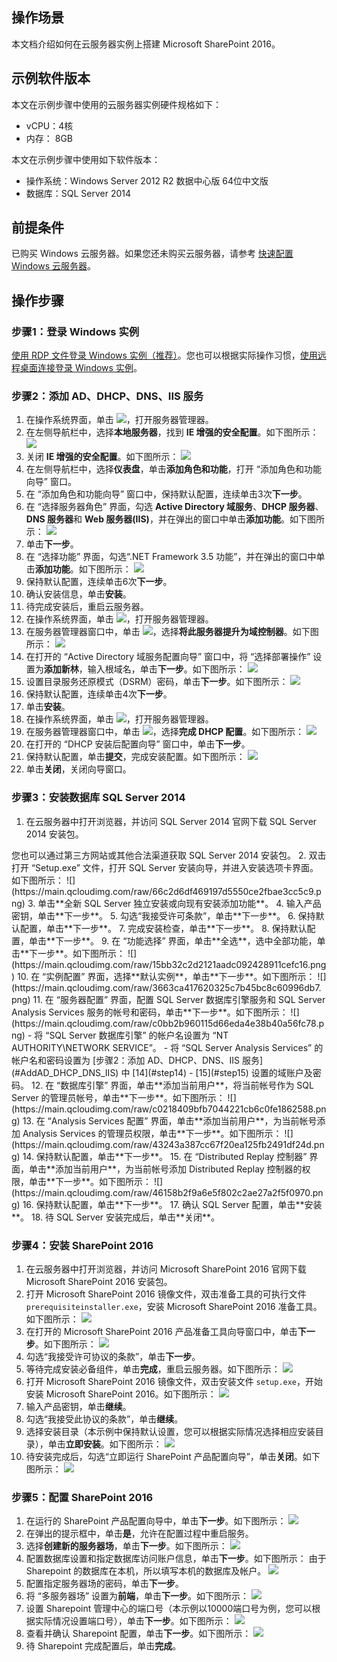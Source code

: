 ## 操作场景
本文档介绍如何在云服务器实例上搭建 Microsoft SharePoint 2016。

## 示例软件版本
本文在示例步骤中使用的云服务器实例硬件规格如下：
- vCPU：4核
- 内存： 8GB

本文在示例步骤中使用如下软件版本：
- 操作系统：Windows Server 2012 R2 数据中心版 64位中文版
- 数据库：SQL Server 2014

## 前提条件
已购买 Windows 云服务器。如果您还未购买云服务器，请参考 [快速配置 Windows 云服务器](https://cloud.tencent.com/document/product/213/2764)。

## 操作步骤

### 步骤1：登录 Windows 实例
[使用 RDP 文件登录 Windows 实例（推荐）](https://cloud.tencent.com/document/product/213/5435)。您也可以根据实际操作习惯，[使用远程桌面连接登录 Windows 实例](https://cloud.tencent.com/document/product/213/35703)。


### 步骤2：添加 AD、DHCP、DNS、IIS 服务[](id:AddAD_DHCP_DNS_IIS)
1. 在操作系统界面，单击 <img src="https://main.qcloudimg.com/raw/f779581f1ce3edfead8c725ce1504009.png" style="margin: 0;"></img>，打开服务器管理器。
2. 在左侧导航栏中，选择**本地服务器**，找到 **IE 增强的安全配置**。如下图所示：
![](https://main.qcloudimg.com/raw/9192efa291cfbed136db9a6e3a7c3e59.png)
3. 关闭 **IE 增强的安全配置**。如下图所示：
![](https://main.qcloudimg.com/raw/8b860bb5dfc44ec4993c3a899058b1ae.png)
4. 在左侧导航栏中，选择**仪表盘**，单击**添加角色和功能**，打开 “添加角色和功能向导” 窗口。
5. 在 “添加角色和功能向导” 窗口中，保持默认配置，连续单击3次**下一步**。
6. 在 “选择服务器角色” 界面，勾选 **Active Directory 域服务**、**DHCP 服务器**、**DNS 服务器**和 **Web 服务器(IIS)**，并在弹出的窗口中单击**添加功能**。如下图所示：
![](https://main.qcloudimg.com/raw/532dc46bf0682427e9b210bf36e1986f.png)
7. 单击**下一步**。
8. 在 “选择功能” 界面，勾选“.NET Framework 3.5 功能”，并在弹出的窗口中单击**添加功能**。如下图所示：
![](https://main.qcloudimg.com/raw/44998bf3effff6bec51ea9c502ec8c9a.png)
9. 保持默认配置，连续单击6次**下一步**。
10. 确认安装信息，单击**安装**。
11. 待完成安装后，重启云服务器。
12. 在操作系统界面，单击 <img src="https://main.qcloudimg.com/raw/f779581f1ce3edfead8c725ce1504009.png" style="margin: 0;"></img>，打开服务器管理器。
13. 在服务器管理器窗口中，单击 <img src="https://main.qcloudimg.com/raw/b7b26ebdfecb3b158adac1a37d7a23f3.png" style="margin: 0;"></img>，选择**将此服务器提升为域控制器**。如下图所示：
![](https://main.qcloudimg.com/raw/03def6c00f1bed979c9dde28ebbd2202.png)
14. [](id:step14)在打开的 “Active Directory 域服务配置向导” 窗口中，将 “选择部署操作” 设置为**添加新林**，输入根域名，单击**下一步**。如下图所示：
![](https://main.qcloudimg.com/raw/adb2e7cbed1580eebeb201d837f41efa.png)
15. [](id:step15)设置目录服务还原模式（DSRM）密码，单击**下一步**。如下图所示：
![](https://main.qcloudimg.com/raw/dc24edd5f6d194cacc7b6ff8511417b7.png)
16. 保持默认配置，连续单击4次**下一步**。
17. 单击**安装**。
18. 在操作系统界面，单击 <img src="https://main.qcloudimg.com/raw/f779581f1ce3edfead8c725ce1504009.png" style="margin: 0;"></img>，打开服务器管理器。
19. 在服务器管理器窗口中，单击 <img src="https://main.qcloudimg.com/raw/b7b26ebdfecb3b158adac1a37d7a23f3.png" style="margin: 0;"></img>，选择**完成 DHCP 配置**。如下图所示：
![](https://main.qcloudimg.com/raw/132eb061b6fd53da22b6211fd2411537.png)
20. 在打开的 “DHCP 安装后配置向导” 窗口中，单击**下一步**。
21. 保持默认配置，单击**提交**，完成安装配置。如下图所示：
![](https://main.qcloudimg.com/raw/6dab6c5968282757ff2e146c74765772.png)
22. 单击**关闭**，关闭向导窗口。

### 步骤3：安装数据库 SQL Server 2014

1. 在云服务器中打开浏览器，并访问 SQL Server 2014 官网下载 SQL Server 2014 安装包。
<dx-alert infotype="explain" title="">
您也可以通过第三方网站或其他合法渠道获取 SQL Server 2014 安装包。
</dx-alert>
2. 双击打开 “Setup.exe” 文件，打开 SQL Server 安装向导，并进入安装选项卡界面。如下图所示：
![](https://main.qcloudimg.com/raw/66c2d6df469197d5550ce2fbae3cc5c9.png)
3. 单击**全新 SQL Server 独立安装或向现有安装添加功能**。
4. 输入产品密钥，单击**下一步**。
5. 勾选“我接受许可条款”，单击**下一步**。
6. 保持默认配置，单击**下一步**。
7. 完成安装检查，单击**下一步**。
8. 保持默认配置，单击**下一步**。
9. 在 “功能选择” 界面，单击**全选**，选中全部功能，单击**下一步**。如下图所示：
![](https://main.qcloudimg.com/raw/15bb32c2d2121aadc092428911cefc16.png)
10. 在 “实例配置” 界面，选择**默认实例**，单击**下一步**。如下图所示：
![](https://main.qcloudimg.com/raw/3663ca417620325c7b45bc8c60996db7.png)
11. 在 “服务器配置” 界面，配置 SQL Server 数据库引擎服务和 SQL Server Analysis Services 服务的帐号和密码，单击**下一步**。如下图所示：
![](https://main.qcloudimg.com/raw/c0bb2b960115d66eda4e38b40a56fc78.png)
 - 将 “SQL Server 数据库引擎” 的帐户名设置为 “NT AUTHORITY\NETWORK SERVICE”。
 - 将 “SQL Server Analysis Services” 的帐户名和密码设置为 [步骤2：添加 AD、DHCP、DNS、IIS 服务](#AddAD_DHCP_DNS_IIS) 中 [14](#step14) - [15](#step15) 设置的域账户及密码。
12. 在 “数据库引擎” 界面，单击**添加当前用户**，将当前帐号作为 SQL Server 的管理员帐号，单击**下一步**。如下图所示：
![](https://main.qcloudimg.com/raw/c0218409bfb7044221cb6c0fe1862588.png)
13. 在 “Analysis Services 配置” 界面，单击**添加当前用户**，为当前帐号添加 Analysis Services 的管理员权限，单击**下一步**。如下图所示：
![](https://main.qcloudimg.com/raw/43243a387cc67f20ea125fb2491df24d.png)
14. 保持默认配置，单击**下一步**。
15. 在 “Distributed Replay 控制器” 界面，单击**添加当前用户**，为当前帐号添加 Distributed Replay 控制器的权限，单击**下一步**。如下图所示：
![](https://main.qcloudimg.com/raw/46158b2f9a6e5f802c2ae27a2f5f0970.png)
16. 保持默认配置，单击**下一步**。
17. 确认 SQL Server 配置，单击**安装**。
18. 待 SQL Server 安装完成后，单击**关闭**。


### 步骤4：安装 SharePoint 2016

1. 在云服务器中打开浏览器，并访问 Microsoft SharePoint 2016 官网下载 Microsoft SharePoint 2016 安装包。
2. 打开 Microsoft SharePoint 2016 镜像文件，双击准备工具的可执行文件 `prerequisiteinstaller.exe`，安装 Microsoft SharePoint 2016 准备工具。如下图所示：
![](https://main.qcloudimg.com/raw/2de50f6a3172bd870f86378e33f1f07e.png)
3. 在打开的 Microsoft SharePoint 2016 产品准备工具向导窗口中，单击**下一步**。如下图所示：
![](https://main.qcloudimg.com/raw/e5cd9c8ca37b36984258050443fdf5f1.png)
4. 勾选“我接受许可协议的条款”，单击**下一步**。
5. 等待完成安装必备组件，单击**完成**，重启云服务器。如下图所示：
![](https://main.qcloudimg.com/raw/cc8f3bf7b151946d5fdd8f3882ea9549.png)
6. 打开 Microsoft SharePoint 2016 镜像文件，双击安装文件 `setup.exe`，开始安装 Microsoft SharePoint 2016。如下图所示：
![](https://main.qcloudimg.com/raw/bf0369e20c77e1f57bfef3fef42fab31.png)
7. 输入产品密钥，单击**继续**。
8. 勾选“我接受此协议的条款”，单击**继续**。
9. 选择安装目录（本示例中保持默认设置，您可以根据实际情况选择相应安装目录），单击**立即安装**。如下图所示：
![](https://main.qcloudimg.com/raw/0dbdfedb241b02a7f2fdaefb1a7599af.png)
10. 待安装完成后，勾选“立即运行 SharePoint 产品配置向导”，单击**关闭**。如下图所示：
![](https://main.qcloudimg.com/raw/3fa47faa1f8bed1a8ec478260ee64481.png)

### 步骤5：配置 SharePoint 2016

1. 在运行的 SharePoint 产品配置向导中，单击**下一步**。如下图所示：
![](https://main.qcloudimg.com/raw/3e8d015ab34ab8de8172838dd21d31ac.png)
2. 在弹出的提示框中，单击**是**，允许在配置过程中重启服务。
3. 选择**创建新的服务器场**，单击**下一步**。如下图所示：
![](https://main.qcloudimg.com/raw/f87545fb79d747bf64c38131fbb318d4.png)
4. 配置数据库设置和指定数据库访问账户信息，单击**下一步**。如下图所示：
由于 Sharepoint 的数据库在本机，所以填写本机的数据库及帐户。
![](https://main.qcloudimg.com/raw/cf9723c7885399e0e5004f1ecee4ea2d.png)
5. 配置指定服务器场的密码，单击**下一步**。
6. 将 “多服务器场” 设置为**前端**，单击**下一步**。如下图所示：
![](https://main.qcloudimg.com/raw/95da6977363606dd62835d12bc9b7ae2.png)
7. 设置 Sharepoint 管理中心的端口号（本示例以10000端口号为例，您可以根据实际情况设置端口号），单击**下一步**。如下图所示：
![](https://main.qcloudimg.com/raw/26ef65e1e8e229e9c67c2eafc40c0d32.png)
8. 查看并确认 Sharepoint 配置，单击**下一步**。如下图所示：
![](https://main.qcloudimg.com/raw/a0e8ee05fcc2fc4b6f717bb0e03287af.png)
9. 待 Sharepoint 完成配置后，单击**完成**。






